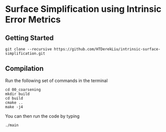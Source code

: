 # Surface Simplification using Intrinsic Error Metrics
 
## Getting Started
```
git clone --recursive https://github.com/HTDerekLiu/intrinsic-surface-simplification.git
```

## Compilation
Run the following set of commands in the terminal
```
cd 00_coarsening
mkdir build
cd build
cmake ..
make -j4
```
You can then run the code by typing 
```
./main
```
